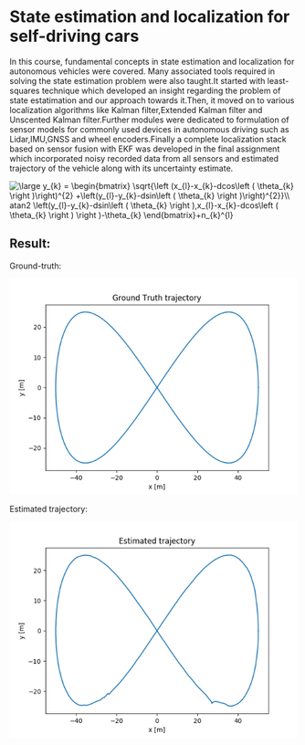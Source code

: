# __State estimation and localization for self-driving cars__

In this course, fundamental concepts in state estimation and localization for autonomous vehicles were covered. Many associated tools required in solving the state estimation problem were also taught.It started with least-squares technique which developed an insight regarding the problem of state estatimation and our approach towards it.Then, it moved on to various localization algorithms like Kalman filter,Extended Kalman filter and Unscented Kalman filter.Further modules were dedicated to formulation of sensor models for commonly used devices in autonomous driving such as Lidar,IMU,GNSS and wheel encoders.Finally a complete localization stack based on sensor fusion with EKF was developed in the final assignment which incorporated noisy recorded data from all sensors and estimated trajectory of the vehicle along with its uncertainty estimate.

<img src="https://latex.codecogs.com/svg.latex?\large&space;y_{k}&space;=&space;\begin{bmatrix}&space;\sqrt{\left&space;(x_{l}-x_{k}-dcos\left&space;(&space;\theta_{k}&space;\right&space;)\right)^{2}&space;&plus;\left(y_{l}-y_{k}-dsin\left&space;(&space;\theta_{k}&space;\right&space;)\right)^{2}}\\&space;atan2&space;\left(y_{l}-y_{k}-dsin\left&space;(&space;\theta_{k}&space;\right&space;),x_{l}-x_{k}-dcos\left&space;(&space;\theta_{k}&space;\right&space;)&space;\right&space;)-\theta_{k}&space;\end{bmatrix}" title="\large y_{k} = \begin{bmatrix} \sqrt{\left (x_{l}-x_{k}-dcos\left ( \theta_{k} \right )\right)^{2} +\left(y_{l}-y_{k}-dsin\left ( \theta_{k} \right )\right)^{2}}\\ atan2 \left(y_{l}-y_{k}-dsin\left ( \theta_{k} \right ),x_{l}-x_{k}-dcos\left ( \theta_{k} \right ) \right )-\theta_{k} \end{bmatrix}+n_{k}^{l}" />

## Result:

Ground-truth:

![](week2/images/gtruth.png)

Estimated trajectory:

![](week2/images/mygraph1.png)


